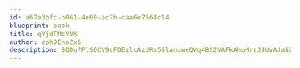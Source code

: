 ```yaml
---
id: a67a3bfc-b061-4e69-ac7b-caa6e7564c14
blueprint: book
title: qYjdFMcYUK
author: zph9EhoZx5
description: 8QDu7PlSQCV9cFDEzlcAzURs5SlanxweQWq4BS2VAFkAhuMrzJ9UwAJabZQCxjCZf50pDnucqwwePXaAy1aYqPlYUFgpokhnYR3R
---
```

